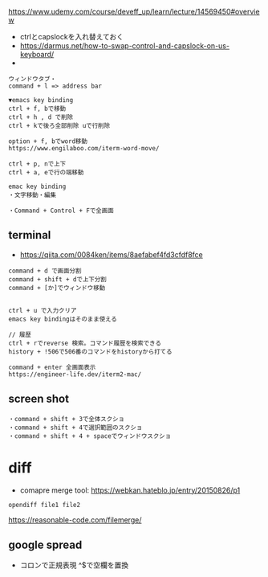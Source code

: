 https://www.udemy.com/course/deveff_up/learn/lecture/14569450#overview


- ctrlとcapslockを入れ替えておく
- https://darmus.net/how-to-swap-control-and-capslock-on-us-keyboard/
- 
```
ウィンドウタブ・
command + l => address bar

▼emacs key binding
ctrl + f, bで移動
ctrl + h , d で削除
ctrl + kで後ろ全部削除 uで行削除

option + f, bでword移動
https://www.engilaboo.com/iterm-word-move/

ctrl + p, nで上下
ctrl + a, eで行の端移動

emac key binding
・文字移動・編集

・Command + Control + Fで全画面
```

## terminal
- https://qiita.com/0084ken/items/8aefabef4fd3cfdf8fce

```
command + d で画面分割
command + shift + dで上下分割
command + [か]でウィンドウ移動


ctrl + u で入力クリア
emacs key bindingはそのまま使える

// 履歴
ctrl + rでreverse 検索。コマンド履歴を検索できる
history + !506で506番のコマンドをhistoryから打てる

command + enter 全画面表示
https://engineer-life.dev/iterm2-mac/

```

## screen shot

```
・command + shift + 3で全体スクショ
・command + shift + 4で選択範囲のスクショ
・command + shift + 4 + spaceでウィンドウスクショ
```

# diff
- comapre merge tool: https://webkan.hateblo.jp/entry/20150826/p1
```
opendiff file1 file2
```
https://reasonable-code.com/filemerge/



## google spread
- コロンで正規表現 ^$で空欄を置換
